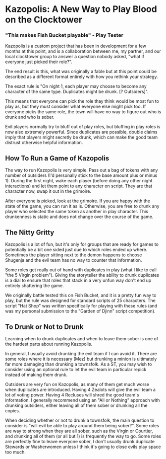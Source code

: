 # Kazopolis: A New Way to Play Blood on the Clocktower

### "This makes Fish Bucket playable" - Play Tester

Kazopolis is a custom project that has been in development for a few months at this point, and is a collaboration between me, my partner, and our local clocktower group to answer a question nobody asked, "what if everyone just picked their role?".

The end result is this, what was originally a fable but at this point could be described as a different format entirely with how you rethink your strategy.

The exact rule is "On night 1, each player may choose to become any character of the same type. Duplicates might be drunk. [? Outsiders]".

This means that everyone can pick the role thay think would be most fun to play as, but they must consider what everyone else might pick too. If everyone picks the same role, the town will have no way to figure out who is drunk and who is sober.

Evil players normally try to bluff out of play roles, but bluffing in play roles is now also extremely powerful. Since duplicates are possible, double claims imply that players might secretly be drunk, which can make the good team distrust otherwise helpful information.

## How To Run a Game of Kazopolis

The way to run Kazopolis is very simple. Pass out a bag of tokens with any number of outsiders (I'd personally stick to the base amount plus or minus 1). During the first night, wake each player (before doing any other night interactions) and let them point to any character on script. They are that character now, swap it out in the grimoire.

After everyone is picked, look at the grimoire. If you are happy with the state of the game, you can run it as is. Otherwise, you are free to drunk any player who selected the same token as another in play character. This drunkenness is static and does not change over the course of the game.

## The Nitty Gritty

Kazopolis is a lot of fun, but it's only for groups that are ready for games to potentially be a bit one sided just due to which roles ended up where. Sometimes the player sitting next to the demon happens to choose Shugenja and the evil team has no way to counter that information.

Some roles get really out of hand with duplicates in play (what I like to call "the 5 Virgin problem"). Giving the storyteller the ability to drunk duplicates is a dial to ensure that roles that stack in a very unfun way don't end up entirely shattering the game.

We originally battle tested this on Fish Bucket, and it is a pretty fun way to play, but the rule was designed for standard scripts of 25 characters. The script "Hat Shop" was written specifically for playing with these rules (and was my personal submission to the "Garden of Djinn" script competition).

## To Drunk or Not to Drunk

Learning when to drunk duplicates and when to leave them sober is one of the hardest parts about running Kazopolis.

In general, I usually avoid drunking the evil team if I can avoid it. There are some roles where it is necessary (Mez) but drunking a minion is ultimately far more damaging than drunking a townsfolk. As a ST, you may wish to consider using an optional rule to let the evil team in particular repick instead of making them drunk.

Outsiders are very fun on Kazopolis, as many of them get much worse when duplicates are introduced. Having 4 Zealots will give the evil team a lot of voting power. Having 4 Recluses will shred the good team's information. I generally recommend using an "All or Nothing" approach with drunking outsiders, either leaving all of them sober or drunking all the copies.

When deciding whether or not to drunk a townsfolk, the main question to consider is "will evil be able to play around them being sober?". Some roles are way to strong when they are all sober, such as the Virgin or Courtier, and drunking all of them (or all but 1) is frequently the way to go. Some roles are perfectly fine to leave everyone sober, I don't usually drunk duplicate Stewards or Washerwomen unless I think it's going to close evils play space too much.
